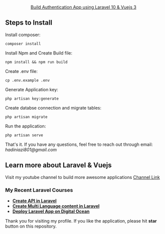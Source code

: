 <p align="center"><a href="https://www.youtube.com/watch?v=G9BM1q5Jl50&list=PLDc9bt_00KcJ6eZQODz-TrkuFA5sTmrg5&ab_channel=CareerDevelopmentLab" target="_blank">Build Authentication App using Laravel 10 & Vuejs 3</a></p>


## Steps to Install

Install composer:

    composer install

Install Npm and Create Build file:

    npm install && npm run build
    
Create .env file:

    cp .env.example .env
    
Generate Application key:

    php artisan key:generate

Create databse connection and migrate tables:

    php artisan migrate

Run the application:

    php artisan serve


That's it. If you have any questions, feel free to reach out through email: _hadiniazi801@gmail.com_


## Learn more about Laravel & Vuejs

Visit my youtube channel to build more awesome applications [Channel Link](https://www.youtube.com/@LaravelLover)

### My Recent Laravel Courses

- **[Create API in Laravel](https://www.youtube.com/watch?v=0h-unkoowZ4&list=PLDc9bt_00KcKrWYI1tULOFlYtnwnt8Hg-&pp=iAQB)**
- **[Create Multi Language content in Laravel](https://www.youtube.com/watch?v=9oeksj5VfJk&list=PLDc9bt_00KcIXjG4TK7_p8NOAC0Ecq4Ec&pp=iAQB)**
- **[Deploy Laravel App on Digital Ocean](https://www.youtube.com/watch?v=Maie8_TU-oM&list=PLDc9bt_00KcIvfcUjeoaZkzcXAJpYEQ0D&pp=iAQB)**

Thank you for visiting my profile. If you like the application, please hit **star** button on this repository.
